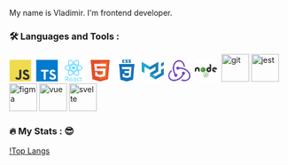 My name is Vladimir. I'm frontend developer.

### :hammer_and_wrench: Languages and Tools :
<div>
  <img src="https://github.com/devicons/devicon/blob/master/icons/javascript/javascript-original.svg" title="JavaScript" alt="JavaScript" width="40" height="40"/>&nbsp;
  <img src="https://github.com/devicons/devicon/blob/master/icons/typescript/typescript-original.svg" title="typescript" alt="typescript" width="40" height="40"/>&nbsp;
  <img src="https://github.com/devicons/devicon/blob/master/icons/react/react-original-wordmark.svg" title="React" alt="React" width="40" height="40"/>&nbsp;
  <img src="https://github.com/devicons/devicon/blob/master/icons/html5/html5-original.svg" title="HTML5" alt="HTML" width="40" height="40"/>&nbsp;
  <img src="https://github.com/devicons/devicon/blob/master/icons/css3/css3-plain-wordmark.svg"  title="CSS3" alt="CSS" width="40" height="40"/>&nbsp;
  <img src="https://github.com/devicons/devicon/blob/master/icons/materialui/materialui-original.svg" title="Material UI" alt="Material UI" width="40" height="40"/>&nbsp;
  <img src="https://github.com/devicons/devicon/blob/master/icons/redux/redux-original.svg" title="Redux" alt="Redux " width="40" height="40"/>&nbsp;
  <img src="https://github.com/devicons/devicon/blob/master/icons/nodejs/nodejs-original-wordmark.svg" title="NodeJS" alt="NodeJS" width="40" height="40"/>&nbsp;
  <img src="https://cdn.jsdelivr.net/gh/devicons/devicon/icons/git/git-original.svg" title="git" width="50" height="50"/> 
  <img src="https://cdn.jsdelivr.net/gh/devicons/devicon/icons/jest/jest-plain.svg" title="jest" width="50" height="50"/>
  <img src="https://cdn.jsdelivr.net/gh/devicons/devicon/icons/figma/figma-original.svg" title="figma" width="50" height="50"/>
  <img src="https://cdn.jsdelivr.net/gh/devicons/devicon/icons/vue/vue-original.svg" title="vue" width="50" height="50"/>
  <img src="https://cdn.jsdelivr.net/gh/devicons/devicon/icons/svelte/svelte-origin.svg" title="svelte" width="50" height="50"/>
</div>

### :fire: My Stats : 😎

[!Top Langs](https://github.com/anuraghazra/github-readme-stats)
